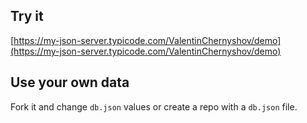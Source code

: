 ## Try it

[https://my-json-server.typicode.com/ValentinChernyshov/demo](https://my-json-server.typicode.com/ValentinChernyshov/demo)

## Use your own data

Fork it and change `db.json` values or create a repo with a `db.json` file.
